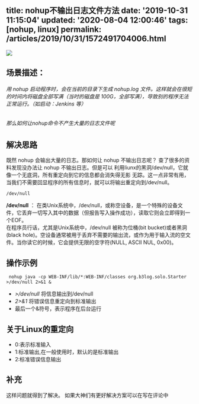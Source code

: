 title: nohup不输出日志文件方法
date: '2019-10-31 11:15:04'
updated: '2020-08-04 12:00:46'
tags: [nohup, linux]
permalink: /articles/2019/10/31/1572491704006.html
---
![](https://img.hacpai.com/bing/20190222.jpg?imageView2/1/w/960/h/540/interlace/1/q/100) 

## 场景描述：

###### 用 nohup 启动程序时，会在当前的目录下生成 nohup.log 文件。这样就会在很短的时间内将磁盘全部写满（*当时的磁盘是 100G，全部写满*），导致别的程序无法正常运行。（*如启动：Jenkins 等*）
###### 那么如何让nohup命令不产生大量的日志文件呢

## 解决思路

既然 nohup 会输出大量的日志。那如何让 nohup 不输出日志呢？
查了很多的资料发现没办法让 nohup 不输出日志。但是可以 利用liunx的黑洞/dev/null，它就像一个无底洞，所有重定向到它的信息都会消失得无影 无踪。这一点非常有用，当我们不需要回显程序的所有信息时，就可以将输出重定向到/dev/null。

	/dev/null

**/dev/null**  ： 在类Unix系统中，/dev/null，或称空设备，是一个特殊的设备文件，它丢弃一切写入其中的数据（但报告写入操作成功），读取它则会立即得到一个EOF。  
在程序员行话，尤其是Unix系统中，/dev/null 被称为位桶(bit bucket)或者黑洞(black hole)。空设备通常被用于丢弃不需要的输出流，或作为用于输入流的空文件。当你读它的时候，它会提供无限的空字符(NULL, ASCII NUL, 0x00)。

## 操作示例
	 nohup java -cp WEB-INF/lib/*:WEB-INF/classes org.b3log.solo.Starter >/dev/null 2>&1 &

- *>/dev/null* 将信息输出到/dev/null 
-  *2>&1* 将错误信息重定向到标准输出
- 最后一个&符号，表示程序在后台运行

## 关于Linux的重定向
- 0:表示标准输入
- 1:标准输出,在一般使用时，默认的是标准输出
- 2:标准错误信息输出

## 补充
这样问题就得到了解决。
如果大神们有更好解决方案可以在写在评论中







